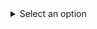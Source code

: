 <details>
  <summary>Select an option</summary>
  <table>
    <tr>
      <td><input type="radio" id="option1"  ></td>
      <td><label for="option1"> Option 1</label></td>
    </tr>
    <tr>
      <td><input type="checkbox" id="option2" enabled></td>
      <td><label for="option2">Option 2</label></td>
    </tr>
    <tr>
      <td><input type="checkbox" id="option3" enabled></td>
      <td><label for="option3">Option 3</label></td>
    </tr>
  </table>
</details>
